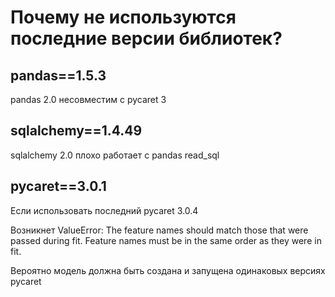# Почему не используются последние версии библиотек?

## pandas==1.5.3

pandas 2.0 несовместим с pycaret 3

## sqlalchemy==1.4.49

sqlalchemy 2.0 плохо работает с pandas read_sql

## pycaret==3.0.1

Если использовать последний pycaret 3.0.4

Возникнет ValueError: The feature names should match those that were passed during fit.
Feature names must be in the same order as they were in fit.

Вероятно модель должна быть создана и запущена одинаковых версиях pycaret
 